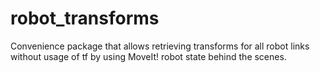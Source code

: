 # robot_transforms
Convenience package that allows retrieving transforms for all robot links without usage of tf by using MoveIt! robot state behind the scenes.
